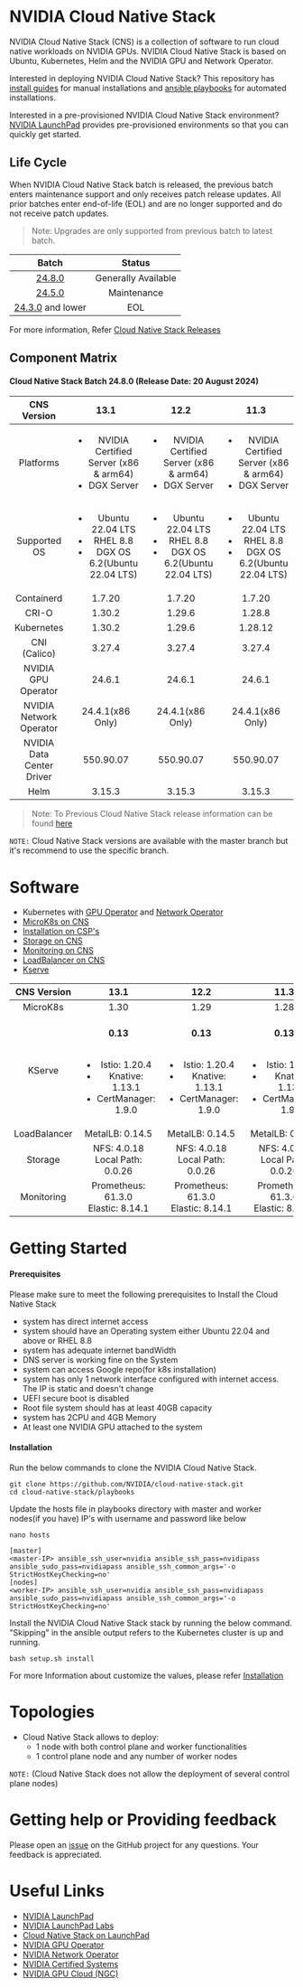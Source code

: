 # NVIDIA Cloud Native Stack 

NVIDIA Cloud Native Stack (CNS) is a collection of software to run cloud native workloads on NVIDIA GPUs. NVIDIA Cloud Native Stack is based on Ubuntu, Kubernetes, Helm and the NVIDIA GPU and Network Operator.

Interested in deploying NVIDIA Cloud Native Stack? This repository has [install guides](https://github.com/NVIDIA/cloud-native-stack/tree/master/install-guides) for manual installations and [ansible playbooks](https://github.com/NVIDIA/cloud-native-stack/tree/master/playbooks) for automated installations.

Interested in a pre-provisioned NVIDIA Cloud Native Stack environment? [NVIDIA LaunchPad](https://www.nvidia.com/en-us/data-center/launchpad/) provides pre-provisioned environments so that you can quickly get started.

## Life Cycle

When NVIDIA Cloud Native Stack batch is released, the previous batch enters maintenance support and only receives patch release updates. All prior batches enter end-of-life (EOL) and are no longer supported and do not receive patch updates.

> Note: Upgrades are only supported from previous batch to latest batch.


|  Batch  | Status              |
| :-----: | :--------------:|
| [24.8.0](https://github.com/NVIDIA/cloud-native-stack/releases/tag/v24.8.0)                   | Generally Available | 
| [24.5.0](https://github.com/NVIDIA/cloud-native-stack/releases/tag/v24.5.0)                   | Maintenance         |
| [24.3.0](https://github.com/NVIDIA/cloud-native-stack/releases/tag/v24.3.0) and lower                   | EOL                 |


For more information, Refer [Cloud Native Stack Releases](https://github.com/NVIDIA/cloud-native-stack/releases)

## Component Matrix

#### Cloud Native Stack Batch 24.8.0 (Release Date: 20 August 2024)

| CNS Version               | 13.1    | 12.2 | 11.3 |
| :-----:                   | :-----: | :------: | :------: |
| Platforms                 | <ul><li>NVIDIA Certified Server (x86 & arm64)</li><li>DGX Server</li></ul> | <ul><li>NVIDIA Certified Server (x86 & arm64)</li><li>DGX Server</li></ul> | <ul><li>NVIDIA Certified Server (x86 & arm64)</li><li>DGX Server</li></ul> |
| Supported OS              |  <ul><li>Ubuntu 22.04 LTS</li><li>RHEL 8.8</li><li>DGX OS 6.2(Ubuntu 22.04 LTS)</li></ul> |  <ul><li>Ubuntu 22.04 LTS</li><li>RHEL 8.8</li><li>DGX OS 6.2(Ubuntu 22.04 LTS)</li></ul> |  <ul><li>Ubuntu 22.04 LTS</li><li>RHEL 8.8</li><li>DGX OS 6.2(Ubuntu 22.04 LTS)</li></ul> |
| Containerd                | 1.7.20 | 1.7.20 | 1.7.20 |
| CRI-O                     | 1.30.2 |1.29.6 | 1.28.8 |
| Kubernetes                | 1.30.2 | 1.29.6 | 1.28.12 |
| CNI (Calico)              | 3.27.4 | 3.27.4 |  3.27.4 |
| NVIDIA GPU Operator       | 24.6.1 | 24.6.1 | 24.6.1 |
| NVIDIA Network Operator   | 24.4.1(x86 Only) | 24.4.1(x86 Only) | 24.4.1(x86 Only) |
| NVIDIA Data Center Driver | 550.90.07 | 550.90.07 | 550.90.07 |
| Helm                      | 3.15.3 | 3.15.3 | 3.15.3 |

> Note: To Previous Cloud Native Stack release information can be found [here](https://github.com/NVIDIA/cloud-native-stack/tree/24.5.0?tab=readme-ov-file#nvidia-cloud-native-stack-component-matrix)

`NOTE:` Cloud Native Stack versions are available with the master branch but it's recommend to use the specific branch.

# Software

- Kubernetes with [GPU Operator](https://github.com/NVIDIA/gpu-operator) and [Network Operator](https://github.com/Mellanox/network-operator) 
- [MicroK8s on CNS](https://github.com/NVIDIA/cloud-native-stack/tree/master/playbooks#enable-microk8s)
- [Installation on CSP's](https://github.com/NVIDIA/cloud-native-stack/tree/master/playbooks#installation-on-csps)
- [Storage on CNS](https://github.com/NVIDIA/cloud-native-stack/tree/master/playbooks#storage-on-cns)
- [Monitoring on CNS](https://github.com/NVIDIA/cloud-native-stack/tree/master/playbooks#monitoring-on-cns)
- [LoadBalancer on CNS](https://github.com/NVIDIA/cloud-native-stack/tree/master/playbooks#load-balancer-on-cns)
- [Kserve](https://github.com/NVIDIA/cloud-native-stack/tree/master/playbooks#enable-kserve-on-cns)

| CNS Version               | 13.1    | 12.2 | 11.3 |
| :-----:                   | :-----: | :------: | :------: |
| MicroK8s                  | 1.30    | 1.29     | 1.28 |
| KServe                    | <br /> **0.13** <br /> <br /> <ul><li>Istio: 1.20.4</li><li>Knative: 1.13.1</li><li>CertManager: 1.9.0</li></ul> | <br /> **0.13** <br /> <br /> <ul><li>Istio: 1.20.4</li><li>Knative: 1.13.1</li><li>CertManager: 1.9.0</li></ul>  | <br /> **0.13** <br /> <br /> <ul><li>Istio: 1.20.4</li><li>Knative: 1.13.1</li><li>CertManager: 1.9.0</li></ul> | 
| LoadBalancer              | MetalLB: 0.14.5 | MetalLB: 0.14.5 | MetalLB: 0.14.5 |
| Storage                   | NFS: 4.0.18 <br /> Local Path: 0.0.26 | NFS: 4.0.18 <br /> Local Path: 0.0.26 | NFS: 4.0.18 <br /> Local Path: 0.0.26 | 
| Monitoring                | Prometheus: 61.3.0 <br /> Elastic: 8.14.1 | Prometheus: 61.3.0 <br /> Elastic: 8.14.1 | Prometheus: 61.3.0 <br /> Elastic: 8.14.1 |

# Getting Started

#### Prerequisites

Please make sure to meet the following prerequisites to Install the Cloud Native Stack

- system has direct internet access
- system should have an Operating system either Ubuntu 22.04 and above or RHEL 8.8
- system has adequate internet bandWidth
- DNS server is working fine on the System
- system can access Google repo(for k8s installation)
- system has only 1 network interface configured with internet access. The IP is static and doesn't change
- UEFI secure boot is disabled
- Root file system should has at least 40GB capacity
- system has 2CPU and 4GB Memory
- At least one NVIDIA GPU attached to the system

#### Installation 

Run the below commands to clone the NVIDIA Cloud Native Stack.

```
git clone https://github.com/NVIDIA/cloud-native-stack.git
cd cloud-native-stack/playbooks
```

Update the hosts file in playbooks directory with master and worker nodes(if you have) IP's with username and password like below

```
nano hosts

[master]
<master-IP> ansible_ssh_user=nvidia ansible_ssh_pass=nvidipass ansible_sudo_pass=nvidiapass ansible_ssh_common_args='-o StrictHostKeyChecking=no'
[nodes]
<worker-IP> ansible_ssh_user=nvidia ansible_ssh_pass=nvidiapass ansible_sudo_pass=nvidiapass ansible_ssh_common_args='-o StrictHostKeyChecking=no'
```

Install the NVIDIA Cloud Native Stack stack by running the below command. "Skipping" in the ansible output refers to the Kubernetes cluster is up and running.

```
bash setup.sh install
```
For more Information about customize the values, please refer [Installation](https://github.com/NVIDIA/cloud-native-stack/tree/master/playbooks#installation)

# Topologies

- Cloud Native Stack allows to deploy:
    - 1 node with both control plane and worker functionalities
    - 1 control plane node and any number of worker nodes

`NOTE:` (Cloud Native Stack does not allow the deployment of several control plane nodes)


# Getting help or Providing feedback

Please open an [issue](https://github.com/NVIDIA/cloud-native-stack/issues) on the GitHub project for any questions. Your feedback is appreciated.

# Useful Links
- [NVIDIA LaunchPad](https://www.nvidia.com/en-us/data-center/launchpad/)
- [NVIDIA LaunchPad Labs](https://docs.nvidia.com/launchpad/index.html)
- [Cloud Native Stack on LaunchPad](https://docs.nvidia.com/LaunchPad/developer-labs/overview.html)
- [NVIDIA GPU Operator](https://docs.nvidia.com/datacenter/cloud-native/gpu-operator/overview.html)
- [NVIDIA Network Operator](https://docs.nvidia.com/networking/display/COKAN10/Network+Operator)
- [NVIDIA Certified Systems](https://www.nvidia.com/en-us/data-center/products/certified-systems/)
- [NVIDIA GPU Cloud (NGC)](https://catalog.ngc.nvidia.com/)